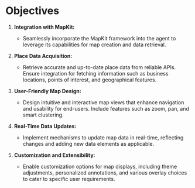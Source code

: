 # Objectives

1. **Integration with MapKit:**
   - Seamlessly incorporate the MapKit framework into the agent to leverage its capabilities for map creation and data retrieval.

2. **Place Data Acquisition:**
   - Retrieve accurate and up-to-date place data from reliable APIs. Ensure integration for fetching information such as business locations, points of interest, and geographical features.

3. **User-Friendly Map Design:**
   - Design intuitive and interactive map views that enhance navigation and usability for end-users. Include features such as zoom, pan, and smart clustering.

4. **Real-Time Data Updates:**
   - Implement mechanisms to update map data in real-time, reflecting changes and adding new data elements as applicable.

5. **Customization and Extensibility:**
   - Enable customization options for map displays, including theme adjustments, personalized annotations, and various overlay choices to cater to specific user requirements.